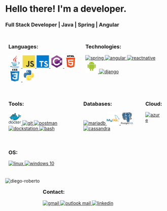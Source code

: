 <!-- <img align="right" alt="hello-gif" height="100px" width="200px"
      src="https://media.giphy.com/media/lIzAEoZEn571u/giphy.gif" /> -->
<h1 align="left">Hello there! I'm a developer.</h1>
<h3 align="left">Full Stack Developer | Java | Spring | Angular</h3>

<div style="display: flex">
  <div style="margin: 10px">
    <h3 align="left">Languages:</h3>
    <p align="left">
      <a href="https://www.java.com" target="_blank" rel="noreferrer">
        <img src="https://raw.githubusercontent.com/devicons/devicon/master/icons/java/java-original.svg" alt="java"
          width="40" height="40" />
      </a>
      <a href="https://developer.mozilla.org/en-US/docs/Web/JavaScript" target="_blank" rel="noreferrer">
        <img src="https://raw.githubusercontent.com/devicons/devicon/master/icons/javascript/javascript-original.svg"
          alt="javascript" width="40" height="40" />
      </a>
      <a href="https://www.typescriptlang.org/" target="_blank" rel="noreferrer">
        <img src="https://raw.githubusercontent.com/devicons/devicon/master/icons/typescript/typescript-original.svg"
          alt="typescript" width="40" height="40" />
      </a>
      <a href="https://www.w3schools.com/cs/" target="_blank" rel="noreferrer">
        <img src="https://raw.githubusercontent.com/devicons/devicon/master/icons/csharp/csharp-original.svg"
          alt="csharp" width="40" height="40" />
      </a>
      <a href="https://www.w3.org/html/" target="_blank" rel="noreferrer">
        <img src="https://raw.githubusercontent.com/devicons/devicon/master/icons/html5/html5-original-wordmark.svg"
          alt="html5" width="40" height="40" />
      </a>
      <a href="https://www.w3schools.com/css/" target="_blank" rel="noreferrer">
        <img src="https://raw.githubusercontent.com/devicons/devicon/master/icons/css3/css3-original-wordmark.svg"
          alt="css3" width="40" height="40" />
      </a>
      <a href="https://www.python.org" target="_blank" rel="noreferrer">
        <img src="https://raw.githubusercontent.com/devicons/devicon/master/icons/python/python-original.svg"
          alt="python" width="40" height="40" />
      </a>
    </p>
  </div>
    <br />
  <div style="margin: 10px">
    <h3 align="left">Technologies:</h3>
    <p align="left">
      <a href="https://spring.io/" target="_blank" rel="noreferrer">
        <img src="https://www.vectorlogo.zone/logos/springio/springio-icon.svg" alt="spring" width="40" height="40" />
      </a>
      <a href="https://angular.io" target="_blank" rel="noreferrer">
        <img src="https://angular.io/assets/images/logos/angular/angular.svg" alt="angular" width="40" height="40" />
      </a>
      <a href="https://reactnative.dev/" target="_blank" rel="noreferrer">
        <img src="https://reactnative.dev/img/header_logo.svg" alt="reactnative" width="40" height="40" />
      </a>
      <a href="https://developer.android.com" target="_blank" rel="noreferrer">
        <img src="https://raw.githubusercontent.com/devicons/devicon/master/icons/android/android-original-wordmark.svg"
          alt="android" width="40" height="40" />
      </a>
      <a href="https://www.djangoproject.com/" target="_blank" rel="noreferrer">
        <img src="https://cdn.worldvectorlogo.com/logos/django.svg" alt="django" width="40" height="40" />
      </a>
    </p>
  </div>
</div>

<div style="display: flex">
  <div style="margin: 10px">
    <h3 align="left">Tools:</h3>
    <p align="left">
      <a href="https://www.docker.com/" target="_blank" rel="noreferrer">
        <img src="https://raw.githubusercontent.com/devicons/devicon/master/icons/docker/docker-original-wordmark.svg"
          alt="docker" width="40" height="40" />
      </a>
      <a href="https://git-scm.com/" target="_blank" rel="noreferrer">
        <img src="https://www.vectorlogo.zone/logos/git-scm/git-scm-icon.svg" alt="git" width="40" height="40" />
      </a>
      <a href="https://postman.com" target="_blank" rel="noreferrer">
        <img src="https://www.vectorlogo.zone/logos/getpostman/getpostman-icon.svg" alt="postman" width="40"
          height="40" />
      </a>
      <a href="https://dockstation.io/" target="_blank" rel="noreferrer">
        <img src="https://dockstation.io/images/video_preview.png" alt="dockstation" width="40" height="40" />
      </a>
      <a href="https://www.gnu.org/software/bash/" target="_blank" rel="noreferrer">
        <img src="https://www.vectorlogo.zone/logos/gnu_bash/gnu_bash-icon.svg" alt="bash" width="40" height="40" />
      </a>
    </p>
  </div>

  <div style="margin: 10px">
    <h3 align="left">Databases:</h3>
    <p align="left">
      <a href="https://mariadb.org/" target="_blank" rel="noreferrer">
        <img src="https://www.vectorlogo.zone/logos/mariadb/mariadb-icon.svg" alt="mariadb" width="40" height="40" />
      </a>
      <a href="https://www.mysql.com/" target="_blank" rel="noreferrer">
        <img src="https://raw.githubusercontent.com/devicons/devicon/master/icons/mysql/mysql-original-wordmark.svg"
          alt="mysql" width="40" height="40" />
      </a>
      <a href="https://www.postgresql.org" target="_blank" rel="noreferrer">
        <img
          src="https://raw.githubusercontent.com/devicons/devicon/master/icons/postgresql/postgresql-original-wordmark.svg"
          alt="postgresql" width="40" height="40" />
      </a>
      <a href="https://cassandra.apache.org/" target="_blank" rel="noreferrer">
        <img src="https://www.vectorlogo.zone/logos/apache_cassandra/apache_cassandra-icon.svg" alt="cassandra"
          width="40" height="40" />
      </a>
    </p>
  </div>

  <div style="margin: 10px">
    <h3 align="left">Cloud:</h3>
    <p align="left">
      <a href="https://azure.microsoft.com/en-in/" target="_blank" rel="noreferrer">
        <img src="https://www.vectorlogo.zone/logos/microsoft_azure/microsoft_azure-icon.svg" alt="azure" width="40"
          height="40" />
      </a>
    </p>
  </div>
</div>

<div style="display: flex">
  <div style="margin: 10px">
    <h3 align="left">OS:</h3>
    <p align="left">
      <a href="https://www.linux.org/" target="_blank" rel="noreferrer">
        <img
          src="https://raw.githubusercontent.com/gist/Secret-chest/c92468d6c9d0b89ce490ed1bc557b164/raw/fee0554b8ff5b7370512dc3d44d80cfabe5aeee1/leaf.svg"
          alt="linux" width="40" height="40" />
      </a>
      <a href="https://www.microsoft.com/" target="_blank" rel="noreferrer">
        <img src="https://www.vectorlogo.zone/logos/microsoft/microsoft-icon.svg" alt="windows 10" width="40"
          height="40" />
      </a>
    </p>
  </div>
</div>

<p>
  <img align="left"
    src="https://github-readme-stats.vercel.app/api/top-langs?username=diego-roberto&show_icons=true&locale=en&layout=compact"
    alt="diego-roberto" />
</p>


<div style="display: flex">
    <div style="margin: 10px">
        <h3  align="left">Contact:</h3>
        <a href="mailto:diego.newpunk@gmail.com"><img alt="gmail"
          src="https://img.shields.io/badge/Gmail-D14836?style=for-the-badge&logo=gmail&logoColor=white"
          target="_blank" />
        </a>
        <a href="mailto:diego.-roberto@hotmail.com"><img alt="outlook mail"
          src="https://img.shields.io/badge/Microsoft_Outlook-0078D4?style=for-the-badge&logo=microsoft-outlook&logoColor=white"
          target="_blank" />
        </a>
        <a href="https://www.linkedin.com/in/diego-roberto-dev" target="_blank"><img alt="linkedin"
          src="https://img.shields.io/badge/LinkedIn-0077B5?style=for-the-badge&logo=linkedin&logoColor=white"
          target="_blank" />
        </a>
    </div>
</div>
